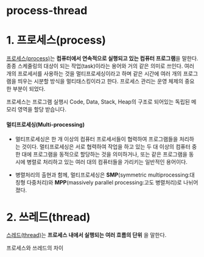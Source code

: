 # process-thread

# 1. 프로세스(process)
[프로세스(process)](https://ko.wikipedia.org/wiki/프로세스)는 **컴퓨터에서 연속적으로 실행되고 있는 컴퓨터 프로그램**을 말한다. 종종 스케줄링의 대상이 되는 작업(task)이라는 용어와 거의 같은 의미로 쓰인다. 여러 개의 프로세서를 사용하는 것을 멀티프로세싱이라고 하며 같은 시간에 여러 개의 프로그램을 띄우는 시분할 방식을 멀티태스킹이라고 한다. 프로세스 관리는 운영 체제의 중요한 부분이 되었다.

프로세스는 프로그램 실행시 Code, Data, Stack, Heap의 구조로 되어있는 독립된 메모리 영역을 할당 받습니다.

#### 멀티프로세싱(Multi-processing)
- 멀티프로세싱은 한 개 이상의 컴퓨터 프로세서들이 협력하여 프로그램들을 처리하는 것이다. 멀티프로세싱은 서로 협력하여 작업을 하고 있는 두 대 이상의 컴퓨터 중 한 대에 프로그램을 동적으로 할당하는 것을 의미하거나, 또는 같은 프로그램을 동시에 병렬로 처리하고 있는 여러 대의 컴퓨터들을 가리키는 일반적인 용어이다.

- 병렬처리의 출현과 함께, 멀티프로세싱은 __SMP__(symmetric multiprocessing:대칭형 다중처리)와 __MPP__(massively parallel processing:고도 병렬처리)로 나뉘어졌다.




# 2. 쓰레드(thread)
[스레드(thread)](https://ko.wikipedia.org/wiki/스레드_(컴퓨팅))는 **프로세스 내에서 실행되는 여러 흐름의 단위** 을 말한다.



프로세스와 쓰레드의 차이

